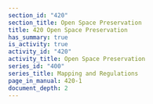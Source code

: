 ```yaml
---
section_id: "420"
section_title: Open Space Preservation
title: 420 Open Space Preservation
has_summary: true
is_activity: true
activity_id: "420"
activity_title: Open Space Preservation
series_id: "400"
series_title: Mapping and Regulations
page_in_manual: 420-1
document_depth: 2
---
```

